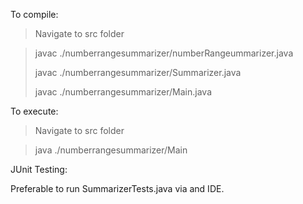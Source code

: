 To compile:
 > Navigate to src folder 
  
 > javac ./numberrangesummarizer/numberRangeummarizer.java 
 > 
 > javac ./numberrangesummarizer/Summarizer.java 
 > 
 > javac ./numberrangesummarizer/Main.java

To execute: 
 > Navigate to src folder 

 > java ./numberrangesummarizer/Main

JUnit Testing: 

Preferable to run SummarizerTests.java via and IDE.
